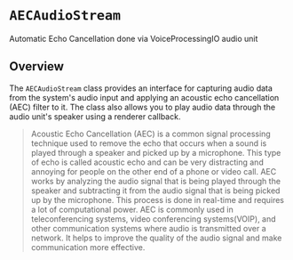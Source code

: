 # ``AECAudioStream``

Automatic Echo Cancellation done via VoiceProcessingIO audio unit

## Overview

The ``AECAudioStream`` class provides an interface for capturing audio data from the system's audio input and applying an acoustic echo cancellation (AEC) filter to it. The class also allows you to play audio data through the audio unit's speaker using a renderer callback. 

> Acoustic Echo Cancellation (AEC) is a common signal processing technique used to remove the echo that occurs when a sound is played through a speaker and picked up by a microphone. This type of echo is called acoustic echo and can be very distracting and annoying for people on the other end of a phone or video call.
> AEC works by analyzing the audio signal that is being played through the speaker and subtracting it from the audio signal that is being picked up by the microphone. This process is done in real-time and requires a lot of computational power.
> AEC is commonly used in teleconferencing systems, video conferencing systems(VOIP), and other communication systems where audio is transmitted over a network. It helps to improve the quality of the audio signal and make communication more effective.


